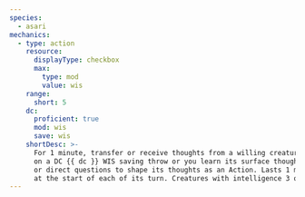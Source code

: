```yaml
---
species:
  - asari
mechanics:
  - type: action
    resource:
      displayType: checkbox
      max:
        type: mod
        value: wis
    range:
      short: 5
    dc:
      proficient: true
      mod: wis
      save: wis
    shortDesc: >-
      For 1 minute, transfer or receive thoughts from a willing creature within {{ range }}. An unwilling creature must succeed
      on a DC {{ dc }} WIS saving throw or you learn its surface thoughts. While active, you may probe deeper into its thoughts
      or direct questions to shape its thoughts as an Action. Lasts 1 minute. An unwilling creature makes another saving throw
      at the start of each of its turn. Creatures with intelligence 3 or less are unaffected.
---
```

